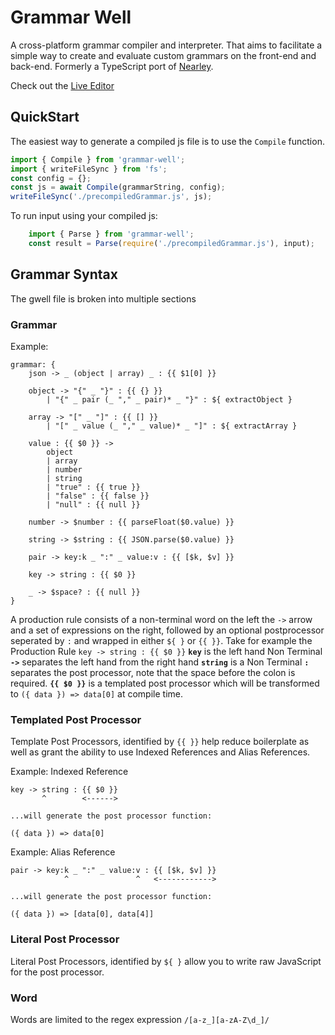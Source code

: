 # Grammar Well
A cross-platform grammar compiler and interpreter. That aims to facilitate a simple way to create and evaluate custom grammars on the front-end and back-end. Formerly a TypeScript port of [Nearley](https://github.com/kach/nearley).

Check out the [Live Editor](https://0x6563.github.io/grammar-well-editor/)

## QuickStart

The easiest way to generate a compiled js file is to use the `Compile` function.
```TypeScript
import { Compile } from 'grammar-well';
import { writeFileSync } from 'fs';
const config = {}; 
const js = await Compile(grammarString, config);
writeFileSync('./precompiledGrammar.js', js);
```

To run input using your compiled js:
```TypeScript
    import { Parse } from 'grammar-well';
    const result = Parse(require('./precompiledGrammar.js'), input);
```

## Grammar Syntax
The gwell file is broken into multiple sections

### Grammar

Example:
```
grammar: {
    json -> _ (object | array) _ : {{ $1[0] }}

    object -> "{" _ "}" : {{ {} }}
        | "{" _ pair (_ "," _ pair)* _ "}" : ${ extractObject }

    array -> "[" _ "]" : {{ [] }}
        | "[" _ value (_ "," _ value)* _ "]" : ${ extractArray }

    value : {{ $0 }} ->
        object
        | array
        | number
        | string
        | "true" : {{ true }}
        | "false" : {{ false }}
        | "null" : {{ null }}

    number -> $number : {{ parseFloat($0.value) }}

    string -> $string : {{ JSON.parse($0.value) }}

    pair -> key:k _ ":" _ value:v : {{ [$k, $v] }}

    key -> string : {{ $0 }}

    _ -> $space? : {{ null }}
}
```
A production rule consists of a non-terminal word on the left the `->` arrow and a set of expressions on the right, followed by an optional postprocessor seperated by `:` and wrapped in either `${ }` or `{{ }}`.
Take for example the Production Rule `key -> string : {{ $0 }}`
**`key`** is the left hand Non Terminal
**`->`** separates the left hand from the right hand
**`string`** is a Non Terminal
**` : `** separates the post processor, note that the space before the colon is required. 
**`{{ $0 }}`** is a templated post processor which will be transformed to `({ data }) => data[0]` at compile time.


### Templated Post Processor
Template Post Processors, identified by `{{ }}` help reduce boilerplate as well as grant the ability to use Indexed References and Alias References. 

Example: Indexed Reference
```
key -> string : {{ $0 }}
       ^        <------>

...will generate the post processor function:

({ data }) => data[0]
```


Example: Alias Reference

```
pair -> key:k _ ":" _ value:v : {{ [$k, $v] }}
            ^               ^   <------------>

...will generate the post processor function:

({ data }) => [data[0], data[4]]
```

### Literal Post Processor 
Literal Post Processors, identified by `${ }` allow you to write raw JavaScript for the post processor.



### Word
Words are limited to the regex expression `/[a-z_][a-zA-Z\d_]/` 